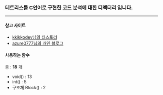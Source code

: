 ### 테트리스를 C언어로 구현한 코드 분석에 대한 디렉터리 입니다.

<hr>

#### 참고 사이트
+ <a href="https://kkikkodev.tistory.com/">kkikkodev님의 티스토리</a>
+ <a href="https://m.blog.naver.com/PostList.naver?blogId=azure0777">azure0777님의 개인 블로그</a>

#### 사용하는 함수
  총 : <b>18</b> 개
+ void() : 13
+ int() : 5
+ 구조체 Block() : 2 
